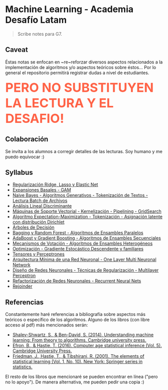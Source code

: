 # Machine Learning - Academia Desafío Latam

> Scribe notes para G7.

## Caveat

Éstas notas se enfocan en ~re~reforzar diversos aspectos relacionados a la implementación de algoritmos y/o aspectos teóricos sobre éstos...
Por lo general el repositorio permitirá registrar dudas a nivel de estudiantes.



<center></center><div style="color:tomato;font-size:40px; font-weight:bolder">PERO NO SUBSTITUYEN LA LECTURA Y EL DESAFIO!</div></center>

## Colaboración

Se invita a los alumnos a corregir detalles de las lecturas. Soy humano y me puedo equivocar :)

## Syllabus

* [Regularización Ridge, Lasso y Elastic Net](./lec-1/)    
* [Expansiones Basales - GAM](./lec-2)    
* [Naive Bayes - Algoritmos Generativos - Tokenización de Textos - Lectura Batch de Archivos](./lec-3)    
* [Análisis Lineal Discriminante](./lec-4)    
* [Máquinas de Soporte Vectorial - Kernelización - Pipelining - GridSearch](./lec-5)    
* [Algoritmo Expectation-Maximization - Tokenización - Asignación latente con distribución Dirichlet](./lec-6)    
* [Árboles de Decisión](./lec-7 )    
* [Bagging y Random Forest - Algoritmos de Ensambles Paralelos](./lec-8)    
* [AdaBoost y Gradient Boosting - Algoritmos de Ensambles Secuenciales](./lec-9)    
* [Mecanismos de Votación - Algoritmos de Ensambles Heterogéneos](./lec-10)    
* [Optimización - Gradiente Estocástico Descendente y familiares](./lec-11)    
* [Tensores y Perceptrones](./lec-12)    
* [Arquitectura Mínima de una Red Neuronal - One Layer Multi Neuronal Network](./lec-13)    
* [Diseño de Redes Neuronales - Técnicas de Regularización - Multilayer Perceptron](./lec-14)    
* [Refactorización de Redes Neuronales - Recurrent Neural Nets](./lec-15)    
* [Rejoinder](./lec-16)    

## Referencias

Constantemente haré referencias a bibliografía sobre aspectos más teóricos o específico de los algoritmos. Alguno de los libros (con libre acceso al pdf) más mencionados serán:

* [Shalev-Shwartz, S., & Ben-David, S. (2014). Understanding machine learning: From theory to algorithms. Cambridge university press.](https://www.cs.huji.ac.il/~shais/UnderstandingMachineLearning/understanding-machine-learning-theory-algorithms.pdf)
* [Efron, B., & Hastie, T. (2016). Computer age statistical inference (Vol. 5). Cambridge University Press.](https://web.stanford.edu/~hastie/CASI_files/PDF/casi.pdf)
* [Friedman, J., Hastie, T., & Tibshirani, R. (2001). The elements of statistical learning (Vol. 1, No. 10). New York: Springer series in statistics.](https://web.stanford.edu/~hastie/Papers/ESLII.pdf)

El resto de los libros que mencionaré se pueden encontrar en línea ("pero no lo apoyo"). De manera alternativa, me pueden pedir una copia :)

